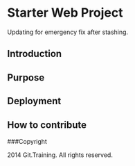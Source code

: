 # Starter Web Project
Updating for emergency fix after stashing.

## Introduction

## Purpose

## Deployment

## How to contribute

###Copyright

2014 Git.Training. All rights reserved.